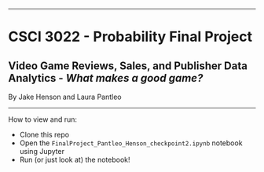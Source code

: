 ***
# CSCI 3022 - Probability Final Project 
## Video Game Reviews, Sales, and Publisher Data Analytics - *What makes a good game?*
By Jake Henson and Laura Pantleo

***

How to view and run: 
- Clone this repo
- Open the `FinalProject_Pantleo_Henson_checkpoint2.ipynb` notebook using Jupyter 
- Run (or just look at) the notebook! 